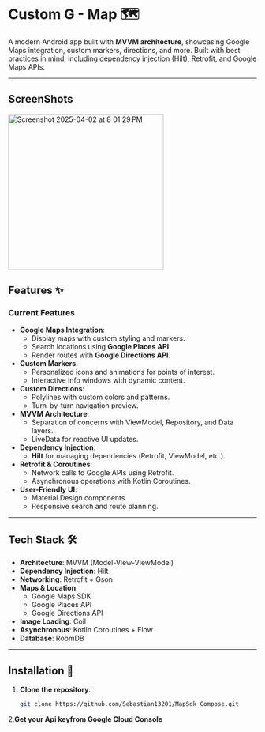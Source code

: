 # Custom G - Map 🗺️

A modern Android app built with **MVVM architecture**, showcasing Google Maps integration, custom markers, directions, and more. Built with best practices in mind, including dependency injection (Hilt), Retrofit, and Google Maps APIs.

---

## ScreenShots
<img width="315" alt="Screenshot 2025-04-02 at 8 01 29 PM" src="https://github.com/user-attachments/assets/0fbcd94e-ebb7-4c2f-88ef-cdb139fac46e" />


## Features ✨

### Current Features
- **Google Maps Integration**: 
  - Display maps with custom styling and markers.
  - Search locations using **Google Places API**.
  - Render routes with **Google Directions API**.
- **Custom Markers**:
  - Personalized icons and animations for points of interest.
  - Interactive info windows with dynamic content.
- **Custom Directions**:
  - Polylines with custom colors and patterns.
  - Turn-by-turn navigation preview.
- **MVVM Architecture**:
  - Separation of concerns with ViewModel, Repository, and Data layers.
  - LiveData for reactive UI updates.
- **Dependency Injection**:
  - **Hilt** for managing dependencies (Retrofit, ViewModel, etc.).
- **Retrofit & Coroutines**:
  - Network calls to Google APIs using Retrofit.
  - Asynchronous operations with Kotlin Coroutines.
- **User-Friendly UI**:
  - Material Design components.
  - Responsive search and route planning.

---

## Tech Stack 🛠️

- **Architecture**: MVVM (Model-View-ViewModel)
- **Dependency Injection**: Hilt
- **Networking**: Retrofit + Gson
- **Maps & Location**:
  - Google Maps SDK
  - Google Places API
  - Google Directions API
- **Image Loading**: Coil
- **Asynchronous**: Kotlin Coroutines + Flow
- **Database**: RoomDB

---

## Installation 🚀

1. **Clone the repository**:
   ```bash
   git clone https://github.com/Sebastian13201/MapSdk_Compose.git
   
2.**Get your Api keyfrom Google Cloud Console**
